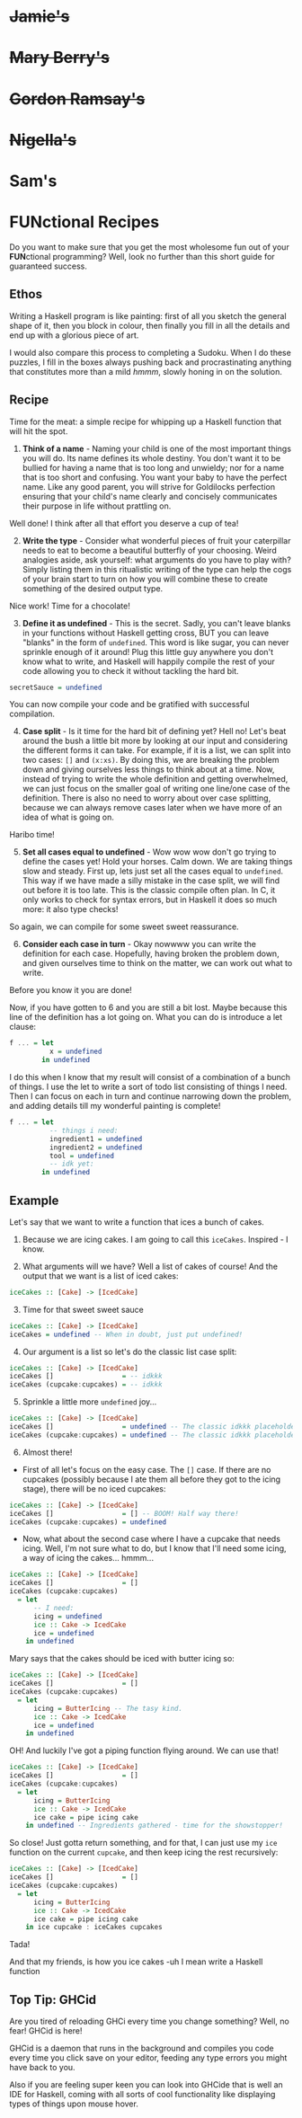 # ~~Jamie's~~
# ~~Mary Berry's~~
# ~~Gordon Ramsay's~~
# ~~Nigella's~~
# Sam's
# FUNctional Recipes

Do you want to make sure that you get the most wholesome fun out of your **FUN**ctional programming? Well, look no further than this short guide for guaranteed success.

## Ethos

Writing a Haskell program is like painting: first of all you sketch the general shape of it, then you block in colour, then finally you fill in all the details and end up with a glorious piece of art.

I would also compare this process to completing a Sudoku. When I do these puzzles, I fill in the boxes always pushing back and procrastinating anything that constitutes more than a mild *hmmm*, slowly honing in on the solution.

## Recipe

Time for the meat: a simple recipe for whipping up a Haskell function that will hit the spot.

1. **Think of a name** - Naming your child is one of the most important things you will do. Its name defines its whole destiny. You don't want it to be bullied for having a name that is too long and unwieldy; nor for a name that is too short and confusing. You want your baby to have the perfect name. Like any good parent, you will strive for Goldilocks perfection ensuring that your child's name clearly and concisely communicates their purpose in life without prattling on.

Well done! I think after all that effort you deserve a cup of tea!

2. **Write the type** - Consider what wonderful pieces of fruit your caterpillar needs to eat to become a beautiful butterfly of your choosing. Weird analogies aside, ask yourself: what arguments do you have to play with? Simply listing them in this ritualistic writing of the type can help the cogs of your brain start to turn on how you will combine these to create something of the desired output type.

Nice work! Time for a chocolate!

3. **Define it as undefined** - This is the secret. Sadly, you can't leave blanks in your functions without Haskell getting cross, BUT you can leave "blanks" in the form of `undefined`. This word is like sugar, you can never sprinkle enough of it around! Plug this little guy anywhere you don't know what to write, and Haskell will happily compile the rest of your code allowing you to check it without tackling the hard bit.

```haskell
secretSauce = undefined
```

You can now compile your code and be gratified with successful compilation.

4. **Case split** - Is it time for the hard bit of defining yet? Hell no! Let's beat around the bush a little bit more by looking at our input and considering the different forms it can take. For example, if it is a list, we can split into two cases: `[]` and `(x:xs)`. By doing this, we are breaking the problem down and giving ourselves less things to think about at a time. Now, instead of trying to write the whole definition and getting overwhelmed, we can just focus on the smaller goal of writing one line/one case of the definition. There is also no need to worry about over case splitting, because we can always remove cases later when we have more of an idea of what is going on.

Haribo time!

5. **Set all cases equal to undefined** - Wow wow wow don't go trying to define the cases yet! Hold your horses. Calm down. We are taking things slow and steady. First up, lets just set all the cases equal to `undefined`. This way if we have made a silly mistake in the case split, we will find out before it is too late. This is the classic compile often plan. In C, it only works to check for syntax errors, but in Haskell it does so much more: it also type checks!

So again, we can compile for some sweet sweet reassurance.

6. **Consider each case in turn** - Okay nowwww you can write the definition for each case. Hopefully, having broken the problem down, and given ourselves time to think on the matter, we can work out what to write.

Before you know it you are done!

Now, if you have gotten to 6 and you are still a bit lost. Maybe because this line of the definition has a lot going on. What you can do is introduce a let clause:

```haskell
f ... = let
          x = undefined
        in undefined
```

I do this when I know that my result will consist of a combination of a bunch of things. I use the let to write a sort of todo list consisting of things I need. Then I can focus on each in turn and continue narrowing down the problem, and adding details till my wonderful painting is complete!

```haskell
f ... = let
          -- things i need:
          ingredient1 = undefined
          ingredient2 = undefined
          tool = undefined
          -- idk yet:
        in undefined
```

## Example

Let's say that we want to write a function that ices a bunch of cakes.

1. Because we are icing cakes. I am going to call this `iceCakes`. Inspired - I know.

2. What arguments will we have? Well a list of cakes of course! And the output that we want is a list of iced cakes:

```haskell
iceCakes :: [Cake] -> [IcedCake]
```

3. Time for that sweet sweet sauce

```haskell
iceCakes :: [Cake] -> [IcedCake]
iceCakes = undefined -- When in doubt, just put undefined!
```

4. Our argument is a list so let's do the classic list case split:

```haskell
iceCakes :: [Cake] -> [IcedCake]
iceCakes []                 = -- idkkk
iceCakes (cupcake:cupcakes) = -- idkkk
```
5. Sprinkle a little more `undefined` joy...

```haskell
iceCakes :: [Cake] -> [IcedCake]
iceCakes []                 = undefined -- The classic idkkk placeholder
iceCakes (cupcake:cupcakes) = undefined -- The classic idkkk placeholder
```

6. Almost there!
  - First of all let's focus on the easy case. The `[]` case. If there are no cupcakes (possibly because I ate them all before they got to the icing stage), there will be no iced cupcakes:

```haskell
iceCakes :: [Cake] -> [IcedCake]
iceCakes []                 = [] -- BOOM! Half way there!
iceCakes (cupcake:cupcakes) = undefined
```

- Now, what about the second case where I have a cupcake that needs icing. Well, I'm not sure what to do, but I know that I'll need some icing, a way of icing the cakes... hmmm...

```haskell
iceCakes :: [Cake] -> [IcedCake]
iceCakes []                 = []
iceCakes (cupcake:cupcakes)
  = let
      -- I need:
      icing = undefined
      ice :: Cake -> IcedCake
      ice = undefined
    in undefined
```

Mary says that the cakes should be iced with butter icing so:

```haskell
iceCakes :: [Cake] -> [IcedCake]
iceCakes []                 = []
iceCakes (cupcake:cupcakes)
  = let
      icing = ButterIcing -- The tasy kind.
      ice :: Cake -> IcedCake
      ice = undefined
    in undefined
```

OH! And luckily I've got a piping function flying around. We can use that!

```haskell
iceCakes :: [Cake] -> [IcedCake]
iceCakes []                 = []
iceCakes (cupcake:cupcakes)
  = let
      icing = ButterIcing
      ice :: Cake -> IcedCake
      ice cake = pipe icing cake
    in undefined -- Ingredients gathered - time for the showstopper!
```

So close! Just gotta return something, and for that, I can just use my `ice` function on the current `cupcake`, and then keep icing the rest recursively:

```haskell
iceCakes :: [Cake] -> [IcedCake]
iceCakes []                 = []
iceCakes (cupcake:cupcakes)
  = let
      icing = ButterIcing
      ice :: Cake -> IcedCake
      ice cake = pipe icing cake
    in ice cupcake : iceCakes cupcakes
```

Tada!

And that my friends, is how you ice cakes -uh I mean write a Haskell function

## Top Tip: GHCid

Are you tired of reloading GHCi every time you change something? Well, no fear! GHCid is here!

GHCid is a daemon that runs in the background and compiles you code every time you click save on your editor, feeding any type errors you might have back to you.

Also if you are feeling super keen you can look into GHCide that is well an IDE for Haskell, coming with all sorts of cool functionality like displaying types of things upon mouse hover.
